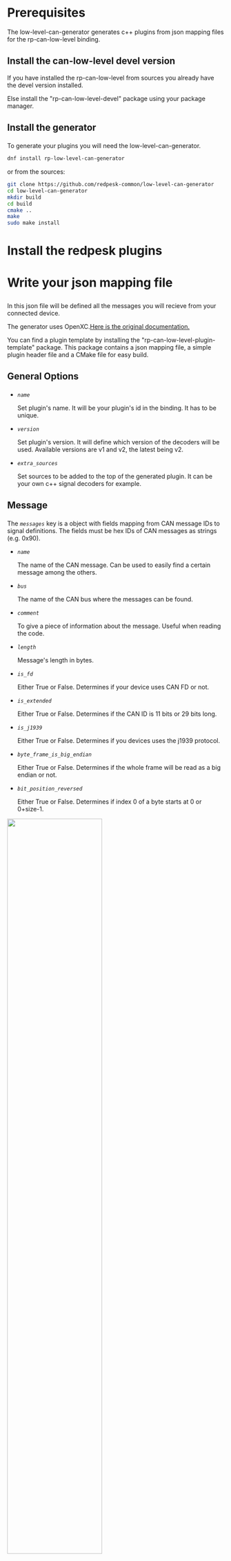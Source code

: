 # Prerequisites

The low-level-can-generator generates c++ plugins from json mapping files
for the rp-can-low-level binding.

## Install the can-low-level devel version

If you have installed the rp-can-low-level from sources you already have the
devel version installed.

Else install the "rp-can-low-level-devel" package using your package manager.

## Install the generator <p>

To generate your plugins you will need the low-level-can-generator.

```bash
dnf install rp-low-level-can-generator
```

or from the sources:

```bash 
git clone https://github.com/redpesk-common/low-level-can-generator
cd low-level-can-generator
mkdir build
cd build
cmake ..
make
sudo make install
```

# Install the redpesk plugins

# Write your json mapping file <p>

In this json file will be defined all the messages you will recieve from your
connected device.

The generator uses OpenXC.[Here is the original documentation.](https://github.com/openxc/vi-firmware/blob/master/docs/config/reference.rst)

You can find a plugin template by installing the 
"rp-can-low-level-plugin-template" package. This package contains a json 
mapping file, a simple plugin header file and a CMake file for easy build.

## General Options <p>

* *`name`* <p> Set plugin's name. It will be your plugin's id in the binding.
It has to be unique.

* *`version`* <p>Set plugin's version. It will define which version of the
decoders will be used. Available versions are v1 and v2, the latest being v2.

* *`extra_sources`* <p> Set sources to be added to the top of the generated
plugin. It can be your own c++ signal decoders for example.

## Message<p>

The *`messages`* key is a object with fields mapping from CAN message IDs 
to signal definitions. The fields must be hex IDs of CAN messages
as strings (e.g. 0x90).

* *`name`* <p> The name of the CAN message. Can be used to easily find a 
certain message among the others.

* *`bus`* <p> The name of the CAN bus where the messages can be found.

* *`comment`* <p> To give a piece of information about the message. Useful 
when reading the code.

* *`length`* <p> Message's length in bytes.

* *`is_fd`* <p> Either True or False. Determines if your device uses CAN FD
or not.

* *`is_extended`* <p> Either True or False. Determines if the CAN ID is 11 bits
or 29 bits long.

* *`is_j1939`* <p> Either True or False. Determines if you devices uses the
j1939 protocol.

* *`byte_frame_is_big_endian`* <p> Either True or False. Determines if the
whole frame will be read as a big endian or not.

* *`bit_position_reversed`* <p> Either True or False. Determines if index 0 of a byte starts at 0 or 0+size-1.
<img src="images/example_reversed.png" width="66%">

* *`signals`* <p> A list of CAN signal objects (described in the 
[signal](#signal) section) that are in this message, with the name of the
signal as the key.

* *`max_frequency`* <p>
If sending raw CAN messages to the output interfaces, this controls the maximum
frequency (in Hz) that the message will be process and let through. The default
value (0) means that all messages will be processed, and there is no limit
imposed by the firmware. If you want to make sure you don't miss a change in
value even when rate limiting, see the force_send_changed attribute. Defaults
to 0 (no limit).

* *`max_signal_frequency`* <p>
Setting the max signal frequency at the message level will cascade down to all
of the signals within the message (unless overridden). The default value (0)
means that all signals will be processed, and there is no limit imposed by the
firmware. See the max_frequency flag documentation for the signal mapping for
more information. If you want to make sure you don't miss a change in value
even when rate limiting, see the force_send_changed_signals attribute. Defaults
to 0 (no limit).

* *`force_send_changed`* <p>
Meant to be used in conjunction with max_frequency, if this is true a raw CAN
message will be sent regardless of the given frequency if the value has changed
(when using raw CAN passthrough). Defaults to true.

* *`force_send_changed_signals`* <p>
Setting this value on a message will cascade down to all of the signals within
the message (unless overridden). See the force_send_changed flag documentation
for the signal mapping for more information. Defaults to false.

## Signal <a name="#signal"></a> <p>

The attributes of a signal object within a message are:

* *`generic_name`* <p>
The name of the associated generic signal name (from the OpenXC specification)
that this should be translated to. Optional - if not specified, the signal is
read and stored in memory, but not sent to the output bus. This is handy for
combining the value of multiple signals into a composite measurement such as
steering wheel angle with its sign.

* *`bit_position`* <p>
The starting bit position of this signal within the message.

* *`bit_size`* <p>
The width in bits of the signal.

* *`factor (optional)`* <p>
The signal value is multiplied by this if set.

* *`offset (optional)`* <p>
This is added to the signal value if set.

* *`min_value (optional)`* <p>
The minimum value for the processed signal.

* *`max_value (optional)`* <p>
The maximum value for the processed signal.

* *`send_same (optional)`* <p>
If true, will re-send even if the value hasn't changed.

* *`force_send_changed (optional)`* <p>
If true, regardless of the frequency, it will send the value if it has changed.

* *`sign (optional)`* <p>
If the data is signed it indicates the encode.

* *`bit_sign_position (optional)`* <p>
The bit that indicates the sign of the signal in its CAN message.

* *`unit (optional)`* <p>
The unit of the data.

* *`decoder (optional)`* <p>
The name of a function that will be compiled with the firmware and should be
applied to the signal's value after the normal translation. See the
[Signal Decoder](#SignalDecoder) section for details.

* *`ignore (optional)`* <p>
Setting this to true on a signal will silence output of the signal. The VI
will not monitor the signal nor store any of its values. This is useful if
you are using a custom decoder for an entire message, want to silence the
normal output of the signals it handles. If you need to use the previously
stored values of any of the signals, you can use the ignoreDecoder as the
decoder for the signal. Defaults to false.

* *`enabled (optional)`* <p>
Enable or disable all processing of a CAN signal. By default, a signal is
enabled; if this flag is false, the signal will be left out of the generated
source code. Defaults to true.

>The difference between ignore, enabled and using an ignoreDecoder can be
confusing. To summarize the difference:
> * The enabled flag is the master control switch for a signal - when this
is false, the signal (or message, or mapping) will not be included in the
firmware at all. A common time to use this is if you want to have one
configuration file with many options, only a few of which are enabled in
any particular build.
> * The ignore flag will not exclude a signal from the firmware, but it will
not include it in the normal message processing pipeline. The most common use
case is when you need to reference the bit field information for the signal
from a custom decoder.
> * Finally, use the ignoreDecoder for your signal's decoder to both include
it in the firmware and handle it during the normal message processing pipeline,
but just silence its output. This is useful if you need to track the last known
value for this signal for a calculation in a custom decoder.

* *`states`* <p>
This is a mapping between the desired descriptive states (e.g. off) and the
corresponding numerical values from the CAN message (usually an integer). The
raw values are specified as a list to accommodate multiple raw states being
coalesced into a single final state (e.g. key off and key removed both mapping
to just "off").

* *`max_frequency (optional)`* <p>
Some CAN signals are sent at a very high frequency, likely more often than will
ever be useful to an application. This attribute sets the maximum frequency (Hz)
that the signal will be processed and let through. The default value (0) means
that all values will be processed, and there is no limit imposed by the
firmware. If you want to make sure you don't miss a change in value even when
dropping messages, see the force_send_changed attribute. You probably don't
want to combine this attribute with send_same or else you risk missing a status
change message.
Defauls to 0 (no limit).

* *`send_same (optional)`* <p>
By default, all signals are translated every time they are received from the
CAN bus. By setting this to false, you can force a signal to be sent only if
the value has actually changed. This works best with boolean and state based
signals. Defaults to true.

* *`force_send_changed (optional)`* <p>
Meant to be used in conjunction with max_frequency, if this is true a signal
will be sent regardless of the given frequency if the value has changed. This
is useful for state-based and boolean states, where the state change is the
most important thing and you don't want that message to be dropped. Defaults
to false.

* *`writable (optional)`* <p>
Set this attribute to true to allow this signal to be written back to the CAN
bus by an application. By default, the value will be interpreted as a floating
point number. Defaults to false.

* *`encoder (optional)`* <p>
You can specify a custom function here to encode the value for a CAN messages.

## Diagnostic Messages

The *`diagnostic_messages`* key is an array of objects describing a recurring diagnostic message request.

The attributes of each diagnostic message object are:

* *`bus`* <p>
The name of one of the previously defined CAN buses where this message should be requested.
* *`id`* <p>
the arbitration ID for the request.
* *`mode`* <p>
The diagnostic request mode, e.g. Mode 1 for powertrain diagnostic requests.
* *`frequency`* <p>
The frequency in Hz to request this diagnostic message. The maximum allowed frequency is 10Hz.
* *`pid (optional)`* <p>
If the mode uses PIDs, the pid to request.
* *`name (optional)`* <p>
A human readable, string name for this request. If provided, the response will have a name field (much like a normal translated message) with this value in place of bus, id, mode and pid.
* *`decoder (optional)`* <p>
When using a name, you can also specify a custom decoder function to parse the payload. This field is the name of a function (that matches the DiagnosticResponseDecoder function prototype). When a decoder is specified, the decoded value will be returned in the value field in place of payload.
* *`callback (optional)`* <p>
This field is the name of a function (that matches the DiagnosticResponseCallback function prototype) that should be called every time a response is received to this request.

## Signal Decoder <a name="#SignalDecoder"></a><p>

The default decoder for each signal is a simple passthrough, translating the
signal's value from engineering units to something more usable (using the
defined factor and offset). Some signals require additional processing that you
may wish to do within the binding and not on the host device. Other signals may need
to be combined to make a composite signal that's more meaningful to developers.

There is however a list of ready to use decoders provided by the low-can binding: 

* decode_state
* decode_booleanl
* decode_ignore
* decode_noop
* decode_bytes
* decode_ascii
* decode_date
* decode_time
* decode_signal
* decode_obd2_response

You can also define your own decoder. To do so, create a **signal-header.cpp**
file that will be added to the top of the generated c++ plugin file by adding
its filename to the *`extra_sources`* field. Then write you own decoder 
in this file. Here is an example:

```c++
openxc_DynamicField decoder_t::decode_date(signal_t& signal, std::shared_ptr<message_t> message, bool* send)
{
	float value = decoder_t::parse_signal_bitfield(signal, message);
	AFB_DEBUG("Decoded message from parse_signal_bitfield: %f", value);
	openxc_DynamicField decoded_value = build_DynamicField(value);

	// Don't send if they is no changes
	if ((signal.get_last_value() == value && !signal.get_send_same()) || !*send )
		*send = false;
	signal.set_last_value(value);

	return decoded_value;
}
```

## Json Example <p>

```json
{	"name": "NMEA2000",
	"version" : "2.0",
	"extra_sources": [],
	"messages": {
		"60160": {
			"name": "Iso.Transport.Protocol.Data.Transfer",
			"bus":"j1939",
			"comment":"ISO Transport Protocol, Data Transfer",
			"length": 8,
			"is_fd": false,
			"is_extended": false,
			"is_j1939": true,
			"byte_frame_is_big_endian": true,
			"bit_position_reversed": true,
			"signals": {
				"Sid": {
					"bit_position": 0,
					"bit_size": 8,
					"sign": 0,
					"generic_name": "Iso.Transport.Protocol.Data.Transfer.Sid"
				},
				"Data": {
					"bit_position": 8,
					"bit_size": 56,
					"decoder": "decoder_t::decode_bytes",
					"sign": 0,
					"generic_name": "Iso.Transport.Protocol.Data.Transfer.Data"
				}
			}
		},
		"60160#1": {
			"name": "60160",
			"bus":"j1939",
			"comment":"Abstract signals for 60160",
			"length": 8,
			"is_fd": false,
			"is_extended": false,
			"is_j1939": true,
			"byte_frame_is_big_endian": true,
			"bit_position_reversed": true,
			"signals": {
				"signal.60160": {
					"bit_position": 0,
					"bit_size": 64,
					"comment": "One signals",
					"decoder": "decoder_t::decode_60160",
					"sign": 0,
					"generic_name": "signal.60160"
				}
			}
		}
	}
}
```

# Generate your plugin 

To generate your plugin you'll have to use the low-level-can-generator.
Once you have installed the generator and wrote your json mapping file, execute
this command: 

 ```bash
can-config-generator -m you-mapping-file.json -o your-plugin-name.cpp
 ```

# Build and install your plugin

At the root of your plugin project (replace "generated-plugin" by the name of
your plugin).

```bash
mkdir build && cd build
cmake ..
make generated-plugin
make install_generated-plugin
```

Now activate the plugin in the can-low-level.
To do so, edit the control-rp-can-low-level.json file to
make it look like the example down below. This file should be located in
/usr/local/rp-can-low-level/etc/.
```json
{
	"$schema": "",
	"metadata": {
		"uid": "Low Can",
		"version": "2.0",
		"api": "low-can",
		"info": "Low can Configuration"
	},
	"config": {
		"active_message_set": 0,
		"dev-mapping": {
			"hs": "can0",
			"ls": "can0",
			"j1939": "can0"
		},
		"diagnostic_bus": "hs"
	},
	"plugins": [
		{
			"uid": "generated-plugin",
			"info": "custom generated plugin",
			"libs": "generated-plugin.ctlso"
		}
	]
}
```

Congratulations, your plugin is now ready to be used.